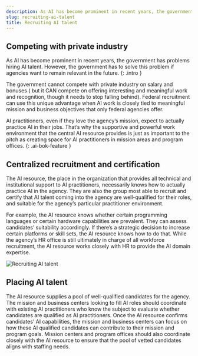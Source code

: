 ```yaml
---
description: As AI has become prominent in recent years, the government has problems hiring AI talent. However, the government has to solve this problem if agencies want to remain relevant in the future. 
slug: recruiting-ai-talent
title: Recruiting AI talent
---
```

## Competing with private industry 

As AI has become prominent in recent years, the government has problems hiring AI talent. However, the government has to solve this problem if agencies want to remain relevant in the future.
{: .intro }

The government cannot compete with private industry on salary and bonuses ( but it CAN compete on offering interesting and meaningful work and recognition, though it needs to stop falling behind). Federal recruitment can use this unique advantage when AI work is closely tied to meaningful mission and business objectives that only federal agencies offer. 

AI practitioners, even if they love the agency’s mission, expect to actually practice AI in their jobs. That’s why the supportive and powerful work environment that the central AI resource provides is just as important to the pitch as creating space for AI practitioners in mission areas and program offices. 
{: .ai-bok-feature }

## Centralized recruitment and certification 

The AI resource, the place in the organization that provides all technical and institutional support to AI practitioners, necessarily knows how to actually practice AI in the agency. They are also the group most able to recruit and certify that AI talent coming into the agency are well-qualified for their roles, and suitable for the agency’s particular practitioner environment. 

For example, the AI resource knows whether certain programming languages or certain hardware capabilities are prevalent. They can assess candidates’ suitability accordingly. If there’s a strategic decision to increase certain platforms or skill sets, the AI resource knows how to do that. While the agency’s HR office is still ultimately in charge of all workforce recruitment, the AI resource works closely with HR to provide the AI domain expertise. 

![Recruiting AI talent](../images/recruiting-ai-talent.png)


## Placing AI talent
 
The AI resource supplies a pool of well-qualified candidates for the agency. The mission and business centers looking to fill AI roles should coordinate with existing AI practitioners who know the subject to evaluate whether candidates are qualified as AI practitioners. Once the AI resource confirms candidates’ AI capabilities, the mission and business centers can focus on how these AI qualified candidates can contribute to their mission and program goals. Mission centers and program offices should also coordinate closely with the AI resource to ensure that the pool of vetted candidates aligns with staffing needs. 








